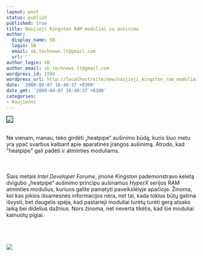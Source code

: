 ```yaml
---
layout: post
status: publish
published: true
title: Naujieji Kingston RAM moduliai su aušinimu
author:
  display_name: SB
  login: SB
  email: sb.technews.lt@gmail.com
  url: ''
author_login: SB
author_email: sb.technews.lt@gmail.com
wordpress_id: 1594
wordpress_url: http://localhost/site/new/naujieji_kingston_ram_moduliai_su_ausinimu/
date: '2008-04-07 16:40:37 +0300'
date_gmt: '2008-04-07 16:40:37 +0300'
categories:
- Naujienos
---
```

<div class="imgright"><img src="http://img354.imageshack.us/img354/9346/kingstonhn9.jpg" border="1"></div>
<p><br>Ne vienam, manau, teko girdėti „heatpipe“ aušinimo būdą, kuris šiuo metu yra ypač svarbus kalbant apie aparatinės įrangos aušinimą. Atrodo, kad &quot;heatpipe&quot; gali padėti ir atminties moduliams.<br />
<br><br />
<br>Šiais metais <i>Intel Developer Forume</i>, įmonė <i>Kingston</i> pademonstravo keletą dvigubo „heatpipe“ aušinimo principu aušinamus <i>HyperX</i> serijos RAM atminties modulius, kuriuos galite pamatyti paveikslėlyje apačioje. Žinoma, kol kas jokios išsamesnės informacijos nėra, net tai, kada tokius būtų galima išvysti, bet daugelis spėja, kad pastarieji moduliai turėtų turėti gerą atsako laiką bei didelius dažnius. Nors žinoma, net neverta tikėtis, kad šie moduliai kainuotų pigiai.<br />
<br><br />
<br><br><img src="http://img354.imageshack.us/img354/4705/kingstonheatpipefbdfp3.jpg"><br></p>

